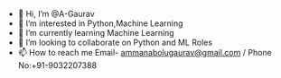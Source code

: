 - 👋 Hi, I’m @A-Gaurav
- 👀 I’m interested in Python,Machine Learning
- 🌱 I’m currently learning Machine Learning
- 💞️ I’m looking to collaborate on Python and ML Roles
- 📫 How to reach me Email- ammanabolugaurav@gmail.com / Phone No:+91-9032207388

<!---
A-Gaurav/A-Gaurav is a ✨ special ✨ repository because its `README.md` (this file) appears on your GitHub profile.
You can click the Preview link to take a look at your changes.
--->
